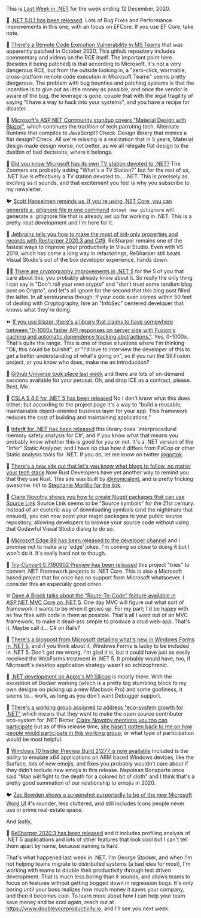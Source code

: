 This is [Last Week in .NET](https://podcast.lastweekin.net) for the week ending 12 December, 2020.

📢 [.NET 5.0.1 has been released](https://devblogs.microsoft.com/dotnet/net-december-2020/). Lots of Bug Fixes and Performance improvements in this one; with an focus on EFCore.  If you use EF Core, take note.

🚨 [There's a Remote Code Execution Vulnerability in MS Teams](https://github.com/oskarsve/ms-teams-rce) that was apparently patched in October 2020.  This github repository includes commentary and videos on the RCE itself.  The important point here (besides it being patched) is that according to Microsoft, it's not a very dangerous RCE, but from the outside looking in, a "zero-click, wormable, cross-platform remote code execution in Microsoft Teams" seems pretty dangerous.  The problem with bug bounties and patching systems is that the incentive is to give out as little money as possible, and once the vendor is aware of the bug, the leverage is gone, couple that with the legal fragility of saying "I have a way to hack into your systems", and you have a recipe for disaster.  

🎥 [Microsoft's ASP.NET Community standup covers "Material Design with Blazor"](https://www.youtube.com/watch?v=yzLDvQ-bOw8&list=PLdo4fOcmZ0oX-DBuRG4u58ZTAJgBAeQ-t&index=3), which continues the tradition of tech parroting tech.  Alternate Runtime that compiles to JavaScript? Check. Design library that mimics a flat design? Check.  All we're missing is a realization that in 5 years, Material design made design worse, not better, as we all relegate flat design to the dustbin of bad decisions, where it belongs.

🎥 [Did you know Microsoft has its own TV station devoted to .NET?](https://dotnet.microsoft.com/live) The Zoomers are probably asking "What's a TV Station?" but for the rest of us, .NET live is effectively a TV station devoted to... .NET.  This is precisely as exciting as it sounds, and that excitement you feel is why you subscribe to my newsletter.

🐦 [Scott Hanselmen reminds us, If you're using .NET Core, you can generate a .gitignore file in one command](https://twitter.com/shanselman/status/1336118656896397312?s=20)  `dotnet new gitignore` will generate a .gitignore file that is already set up for working in .NET.  This is a pretty neat development and I'm here for it. 

🎌 [Jetbrains tells you how to make the most of init-only properties and records with Resharper 2020.3 and C#9](https://blog.jetbrains.com/dotnet/2020/12/07/use-c-9-records-and-init-only-properties-in-resharper-and-rider-2020-3).  ReSharper remains one of the fastest ways to improve your productivity in Visual Studio.  Even with VS 2019, which has come a long way in refactorings, ReSharper still beats Visual Studio's out of the box developer experience, hands down.

👩‍💻 [There are cryptography improvements in .NET 5](https://www.tpeczek.com/2020/12/cryptography-improvements-in-net-5.html) for the 5 of you that care about this, you probably already know about it.  So really the only thing I can say is "Don't roll your own crypto" and "don't trust some random blog post on Crypto", and let's all ignore for the second that this blog post filled the latter.  In all seriousness though: If your code even comes within 50 feet of dealing with Cryptography, hire an "InfoSec" centered developer that knows what they're doing.

⏩ [If you use blazor, there's a library that claims to have somewhere between "0-1000x faster API responses on server side with Fusion's caching and automatic dependency tracking abstractions."](https://github.com/servicetitan/Stl.Fusion).  Yes, 0-1000x.  That's quite the range.   This is one of those situations where I'm thinking "Ok, this could be bullshit", or "I'd love to interview the developer of this to get a better understanding of what's going on", so if you run the Stl.Fusion project, or you know who does, make me an introduction?

🤼 [Github Universe took place last week](https://githubuniverse.com/) and there are lots of on-demand sessions available for your perusal.  Oh, and drop ICE as a contract, please. Best, Me.

🎁 [CSLA 5.4.0 for .NET 5 has been released](https://github.com/MarimerLLC/csla/releases/tag/v5.4.0) No I don't know what this does either; but according to the project page it's a way to "build a reusable, maintainable object-oriented business layer for your app. This framework reduces the cost of building and maintaining applications."  

🎁 [Infer# for .NET has been released](https://devblogs.microsoft.com/dotnet/infer-interprocedural-memory-safety-analysis-for-c/) this library does 'interprocedural memory safety analysis for C#', and if you know what that means you probably know whether this is good for you or not.  It's a .NET version of the "Infer" Static Analyzer; and I have no clue how it differs from FxCop or other Static analysis tools for .NET.  If you do, let me know on twitter [@gortok](https://twitter.com/gortok). 

📝 [There's a new site out that let's you know what blogs to follow, no matter your tech stack](https://bloggingfordevs.com/trends/) Now Rust Developers have yet another way to remind you that they use Rust. This site was built by [@monicalent](https://twitter.com/monicalent), and is pretty fricking awesome. H/t to [Stephanie Morillio for the link](https://twitter.com/radiomorillo/status/1336478741476880389).

📝 [Claire Novotny shows you how to create Nuget packages that can use Source Link](https://devblogs.microsoft.com/dotnet/producing-packages-with-source-link/) Source Link seems to be "Source symbols" for the 21st century. Instead of an esoteric way of downloading symbols (and the nightmare that ensued), you can now point your nuget packages to your public source repository, allowing developers to browse your source code without using that Godawful Visual Studio dialog to do so. 

🎁 [Microsoft Edge 89 has been released to the developer channel](https://www.kunal-chowdhury.com/2020/12/microsoft-edge-89.html) and I promise not to make any 'edge' jokes.  I'm coming so close to doing it but I won't do it. It's really hard not to though.

🎁 [Try-Convert 0.7.160902 Preview has been released](https://github.com/dotnet/try-convert/releases/tag/v0.7.160902) this project "tries" to convert .NET Framework projects to .NET Core. This is also a Microsoft based project that for once has no support from Microsoft whatsoever.  I consider this an especially good omen.  

🌐 [Dave A Brock talks about the "Route-To-Code" feature available in ASP.NET MVC Core on .NET 5](https://daveabrock.com/2020/12/04/migrate-mvc-to-route-to-code).  One day MVC will figure out what sort of framework it wants to be when it grows up. For my part; I'd be happy with as few files with code in them as possible.  That's all I want out of an MVC framework, to make it dead-ass simple to produce a crud web-app. That's it. Maybe call it... C# on Rails?

📝 [There's a blogpost from Microsoft detailing what's new in Windows Forms in .NET 5](https://devblogs.microsoft.com/dotnet/whats-new-in-windows-forms-runtime-in-net-5-0/), and if you think about it, Windows Forms is lucky to be included in .NET 5.  Don't get me wrong, I'm glad it is, but it could have just as easily received the WebForms treatment in .NET 5.  It probably would have, too, if Microsoft's desktop application strategy wasn't so schizophrenic.

📝 [.NET development on Apple's M1 Silicon](https://blog.jetbrains.com/dotnet/2020/12/11/net-development-on-apple-silicon/) is mostly there.  With the exception of Docker working (which is a pretty big stumbling block to my own designs on picking up a new Macbook Pro) and some goofiness, it seems to... work, as long as you don't want Debugger support.

🤼 [There's a working group assigned to address "eco-system growth for .NET"](https://github.com/dotnet-foundation/ecosystem-growth) which means that they want to make the open source contributor eco-system for .NET Better.  [Claire Novotny mentions you too can participate](https://github.com/dotnet-foundation/announcements/issues/7) but as of this release time, [she hasn't gotten back to me on *how* people would participate in this working group](https://twitter.com/gortok/status/1338495270141759489?s=20), or what type of participation would be most helpful.

📢 [Windows 10 Insider Preview Build 21277 is now available](https://blogs.windows.com/windows-insider/2020/12/10/announcing-windows-10-insider-preview-build-21277/) Included is the ability to emulate x64 applications on ARM based Windows devices, like the Surface, lots of new emojis, and fixes you probably wouldn't care about if they didn't include new emojis in this release.  Napolean Bonaparte once said "Man will fight to the death for a colored bit of cloth" and I think that's a pretty good summation of our relationship to emojis in 2020.

🐦 [Zac Bowden shows a screenshot purportedly to be of the new Microsoft Word UI](https://twitter.com/zacbowden/status/1337916422404632577?s=20) it's rounder, less cluttered, and still includes Icons people never use in prime real-estate space.

And lastly,

🎁 [ReSharper 2020.3 has been released](https://www.jetbrains.com/resharper/whatsnew/#c-support) and it includes profiling analysis of .NET 5 applications and lots of other features that look cool but I can't tell them apart by name, because naming is hard.  

That's what happened last week in .NET, I'm George Stocker, and when I'm not helping teams migrate to distributed systems (a bad idea for most), I'm working with teams to double their productivity through test driven development. That is much less boring than it sounds, and allows teams to focus on features without getting bogged down in regression bugs.  It's only boring until your boss realizes how much money it saves your company, and then it becomes cool.  To learn more about how I can help your team save money and be cool again, reach out at https://www.doubleyourproductivity.io, and I'll see you next week.

